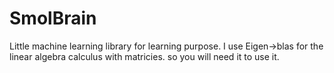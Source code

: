 # SmolBrain
Little machine learning library for learning purpose.
I use Eigen->blas for the linear algebra calculus with matricies. so you will need it to use it.
